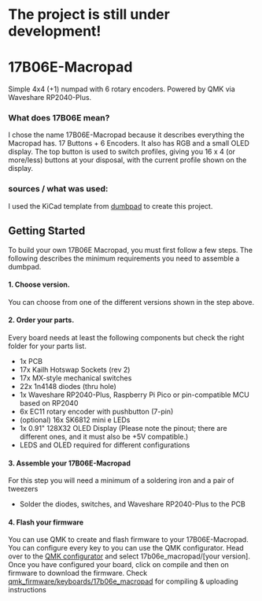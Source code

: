# The project is still under development!
#


# 17B06E-Macropad
Simple 4x4 (+1) numpad with 6 rotary encoders. Powered by QMK via Waveshare RP2040-Plus. 

### What does 17B06E mean?
I chose the name 17B06E-Macropad because it describes everything the Macropad has. 17 Buttons + 6 Encoders. It also has RGB and a small OLED display.
The top button is used to switch profiles, giving you 16 x 4 (or more/less) buttons at your disposal, with the current profile shown on the display.

### sources / what was used:
I used the KiCad template from [dumbpad](https://github.com/imchipwood/dumbpad/) to create this project.


## Getting Started
To build your own 17B06E Macropad, you must first follow a few steps. The following describes the minimum requirements you need to assemble a dumbpad. 
#### 1. Choose version. 
You can choose from one of the different versions shown in the step above.
#### 2. Order your parts. 
Every board needs at least the following components but check the right folder for your parts list.
* 1x PCB
* 17x Kailh Hotswap Sockets (rev 2)
* 17x MX-style mechanical switches
* 22x 1n4148 diodes (thru hole)
* 1x Waveshare RP2040-Plus, Raspberry Pi Pico or pin-compatible MCU based on RP2040
* 6x EC11 rotary encoder with pushbutton (7-pin)
* (optional) 16x SK6812 mini e LEDs
* 1x 0.91" 128X32 OLED Display (Please note the pinout; there are different ones, and it must also be +5V compatible.)
* LEDS and OLED required for different configurations

#### 3. Assemble your 17B06E-Macropad
For this step you will need a minimum of a soldering iron and a pair of tweezers
- Solder the diodes, switches, and Waveshare RP2040-Plus to the PCB

#### 4. Flash your firmware
You can use QMK to create and flash firmware to your 17B06E-Macropad. You can configure every key to you can use the QMK configurator. Head over to the [QMK configurator](https://config.qmk.fm/#/friedrich/LAYOUT) and select 17b06e_macropad/[your version]. Once you have configured your board, click on compile and then on firmware to download the firmware. Check [qmk_firmware/keyboards/17b06e_macropad](https://github.com/qmk/qmk_firmware/tree/master/keyboards/17b06e_macropad) for compiling & uploading instructions



